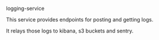 logging-service

This service provides endpoints for posting and getting logs. 

It relays those logs to kibana, s3 buckets and sentry.


